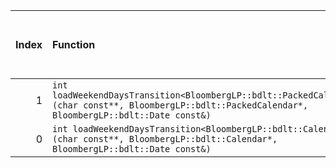 |   Index | Function                                                                                                                                             |   Difference in number of lines |   Function size difference in bytes | Disassembly                                                             |   Number of lines in assumed build | Number of bytes in assumed build   |   Number of lines in ignored build | Number of bytes in ignored build   |
|--------:|:-----------------------------------------------------------------------------------------------------------------------------------------------------|--------------------------------:|------------------------------------:|:------------------------------------------------------------------------|-----------------------------------:|:-----------------------------------|-----------------------------------:|:-----------------------------------|
|       1 | `int loadWeekendDaysTransition<BloombergLP::bdlt::PackedCalendar>(char const**, BloombergLP::bdlt::PackedCalendar*, BloombergLP::bdlt::Date const&)` |                               1 |                                   0 | [Assumed](1.assume.s.txt), [Ignored](1.none.s.txt), [Diff](1.diff.html) |                                256 | 4,527,728                          |                                256 | 4,527,632                          |
|       0 | `int loadWeekendDaysTransition<BloombergLP::bdlt::Calendar>(char const**, BloombergLP::bdlt::Calendar*, BloombergLP::bdlt::Date const&)`             |                               3 |                                  16 | [Assumed](0.assume.s.txt), [Ignored](0.none.s.txt), [Diff](0.diff.html) |                                272 | 4,526,992                          |                                256 | 4,526,912                          |